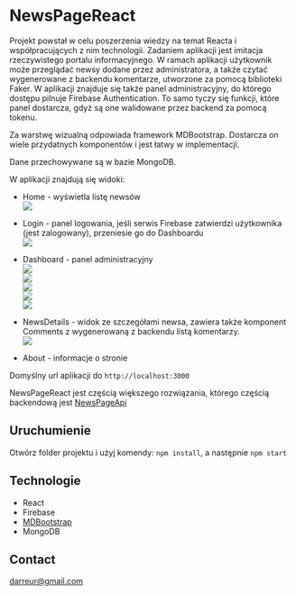 # NewsPageReact

Projekt powstał w celu poszerzenia wiedzy na temat Reacta i współpracujących z nim technologii. Zadaniem aplikacji jest imitacja rzeczywistego portalu informacyjnego. W ramach aplikacji użytkownik może przeglądać newsy dodane przez administratora, a także czytać wygenerowane z backendu komentarze, utworzone za pomocą biblioteki Faker. 
W aplikacji znajduje się także panel administracyjny, do którego dostępu pilnuje Firebase Authentication. To samo tyczy się funkcji, które panel dostarcza, gdyż są one walidowane przez backend za pomocą tokenu. 

Za warstwę wizualną odpowiada framework MDBootstrap. Dostarcza on wiele przydatnych komponentów i jest łatwy w implementacji. 

Dane przechowywane są w bazie MongoDB.

W aplikacji znajdują się widoki:
* Home - wyświetla listę newsów <br />
<img src="https://github.com/DamSzymanski/NewsPageReact/blob/master/public/home.png" /><br />
* Login - panel logowania, jeśli serwis Firebase zatwierdzi użytkownika (jest zalogowany), przeniesie go do Dashboardu <br/>
<img src="https://github.com/DamSzymanski/NewsPageReact/blob/master/public/logowanie.PNG" /><br />
* Dashboard - panel administracyjny <br />
<img src="https://github.com/DamSzymanski/NewsPageReact/blob/master/public/panel1.PNG" /><br />
<img src="https://github.com/DamSzymanski/NewsPageReact/blob/master/public/panel2.PNG" /><br />
<img src="https://github.com/DamSzymanski/NewsPageReact/blob/master/public/panel3.PNG" /><br />
<img src="https://github.com/DamSzymanski/NewsPageReact/blob/master/public/panel4.PNG" /><br />
<img src="https://github.com/DamSzymanski/NewsPageReact/blob/master/public/panel5.PNG" /><br />

* NewsDetails - widok ze szczegółami newsa, zawiera także komponent Comments z wygenerowaną z backendu listą komentarzy. <br />
<img src="https://github.com/DamSzymanski/NewsPageReact/blob/master/public/details.PNG" /><br />

* About - informacje o stronie <br />

Domyślny url aplikacji do `http://localhost:3000`

NewsPageReact jest częścią większego rozwiązania, którego częścią backendową jest [NewsPageApi](https://github.com/DamSzymanski/NewsPageApi)

## Uruchumienie

Otwórz folder projektu i użyj komendy: `npm install`, a następnie `npm start`

## Technologie
* React
* Firebase
* [MDBootstrap](https://mdbootstrap.com)
* MongoDB

## Contact
darreur@gmail.com


